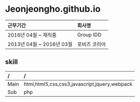 # Jeonjeongho.github.io
| 근무기간 | 회사명 |
| :-------- | :-------- |
| 2016년 04월 ~ 재직중 | Group IDD |
| 2013년 04월 ~ 2016년 03월 | 포비즈 코리아 |


## skill
| / | / |
| :-------- | :-------- |
| Main | html,html5,css,css3,javascript,jquery,webpack |
| Sub | php |
